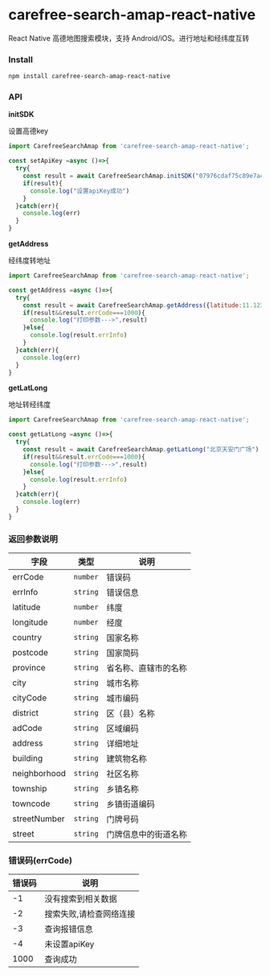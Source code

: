 # carefree-search-amap-react-native

React Native 高德地图搜索模块，支持 Android/iOS。进行地址和经纬度互转
### Install

```bash
npm install carefree-search-amap-react-native
```

### API

**initSDK**

设置高德key

```js
import CarefreeSearchAmap from 'carefree-search-amap-react-native';

const setApiKey =async ()=>{
  try{
    const result = await CarefreeSearchAmap.initSDK("07976cdaf75c89e7a455f8dd3f3ec56e")
    if(result){
      console.log("设置apiKey成功")
    }
  }catch(err){
    console.log(err)
  }
}

```

**getAddress**

经纬度转地址

```js
import CarefreeSearchAmap from 'carefree-search-amap-react-native';

const getAddress =async ()=>{
  try{
    const result = await CarefreeSearchAmap.getAddress({latitude:11.123456,longitude:3.123456})
    if(result&&result.errCode===1000){
      console.log("打印参数--->",result)
    }else{
      console.log(result.errInfo)
    }
  }catch(err){
    console.log(err)
  }
}

```

**getLatLong**

地址转经纬度

```js
import CarefreeSearchAmap from 'carefree-search-amap-react-native';

const getLatLong =async ()=>{
  try{
    const result = await CarefreeSearchAmap.getLatLong("北京天安门广场")
    if(result&&result.errCode===1000){
      console.log("打印参数--->",result)
    }else{
      console.log(result.errInfo)
    }
  }catch(err){
    console.log(err)
  }
}

```

### 返回参数说明

|字段|类型|说明|
|---|---|---|
|errCode|`number`|错误码|
|errInfo|`string`|错误信息|
|latitude|`number`|纬度|
|longitude|`number`|经度|
|country|`string`|国家名称|
|postcode|`string`|国家简码|
|province|`string`|省名称、直辖市的名称|
|city|`string`|城市名称|
|cityCode|`string`|城市编码|
|district|`string`|区（县）名称|
|adCode| `string`|区域编码|
|address|`string`|详细地址|
|building|`string`|建筑物名称|
|neighborhood|`string`|社区名称|
|township|`string`|乡镇名称|
|towncode|`string`|乡镇街道编码|
|streetNumber|`string`|门牌号码|
|street|`string`|门牌信息中的街道名称|

### 错误码(errCode)

|错误码|说明|
|-----|----|
| -1  | 没有搜索到相关数据   |
| -2  | 搜索失败,请检查网络连接   |
| -3  |  查询报错信息  |
| -4  | 未设置apiKey   |
| 1000  | 查询成功   |